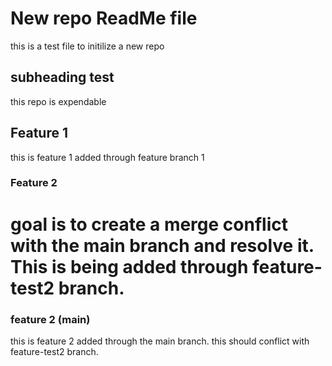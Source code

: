 # New repo ReadMe file 
this is a test file to initilize a new repo

## subheading test
this repo is expendable 

## Feature 1 
this is feature 1 added through feature branch 1

### Feature 2
goal is to create a merge conflict with the main branch and resolve it. This is being added through feature-test2 branch. 
=======
### feature 2 (main)
this is feature 2 added through the main branch. this should conflict with feature-test2 branch. 
